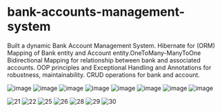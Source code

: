 # bank-accounts-management-system
 Built a dynamic Bank Account Management System. Hibernate for (ORM) Mapping of Bank entity and Account entity.OneToMany-ManyToOne Bidirectional Mapping for relationship between bank and associated accounts. OOP principles and Exceptional Handling and Annotations for robustness, maintainability. CRUD operations for bank and account.
 <!--Visual Demonstration! -->
![image](https://github.com/bkajal/bank-accounts-management-system/assets/153576383/1fcd90ad-eff7-44c5-b393-48b3310383f6)
![image](https://github.com/bkajal/bank-accounts-management-system/assets/153576383/ae78ca34-d393-4dd2-887a-2a8fea2465e3)
![image](https://github.com/bkajal/bank-accounts-management-system/assets/153576383/ed93b81b-eabe-453a-a26d-60e5340d2305)
![image](https://github.com/bkajal/bank-accounts-management-system/assets/153576383/4c738d06-81de-4b38-a400-8f50d1b2ab8b)
![image](https://github.com/bkajal/bank-accounts-management-system/assets/153576383/03c0d5e0-9c5c-4336-ac95-d2c7d16b783f)
![image](https://github.com/bkajal/bank-accounts-management-system/assets/153576383/b5a3c143-6203-4364-9545-6e629598a71e)
![image](https://github.com/bkajal/bank-accounts-management-system/assets/153576383/8f882040-4871-4116-a410-afc71c16e81e)
![image](https://github.com/bkajal/bank-accounts-management-system/assets/153576383/142a59b5-fc81-44d7-96a1-0c197f6fea99)

![21](https://github.com/bkajal/bank-accounts-management-system/assets/153576383/1846f518-f75b-4080-aab7-3438a98a59f2)
![22](https://github.com/bkajal/bank-accounts-management-system/assets/153576383/f8597fce-142a-4c87-bea0-4bd82055bf9d)
![25](https://github.com/bkajal/bank-accounts-management-system/assets/153576383/90dcb3a5-2542-4f2c-8b8d-8dbae065e120)
![26](https://github.com/bkajal/bank-accounts-management-system/assets/153576383/e9ef698f-5ea8-4881-bcbc-8403906c8eb7)
![28](https://github.com/bkajal/bank-accounts-management-system/assets/153576383/8eba820e-32f7-4469-aee2-de8f0fb561d2)
![29](https://github.com/bkajal/bank-accounts-management-system/assets/153576383/c0480317-af88-427a-b5f0-44af952447cb)
![30](https://github.com/bkajal/bank-accounts-management-system/assets/153576383/cf6bab9a-627a-4bbd-8abb-c28931e000a9)
